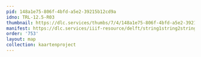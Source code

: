 ```yaml
---
pid: 148a1e75-806f-4bfd-a5e2-39215b12cd9a
idno: TRL-12.5-R03
thumbnail: https://dlc.services/thumbs/7/4/148a1e75-806f-4bfd-a5e2-39215b12cd9a/full/400,339/0/default.jpg
manifest: https://dlc.services/iiif-resource/delft/string1string2string3/kaartenproject-2007/TRL-12.5-R03
order: '753'
layout: map
collection: kaartenproject
---
```


